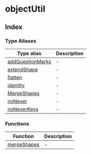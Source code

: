# objectUtil

## Index

### Type Aliases

| Type alias | Description |
| ------ | ------ |
| [addQuestionMarks](type-aliases/addQuestionMarks.md) | - |
| [extendShape](type-aliases/extendShape.md) | - |
| [flatten](type-aliases/flatten.md) | - |
| [identity](type-aliases/identity.md) | - |
| [MergeShapes](type-aliases/MergeShapes.md) | - |
| [noNever](type-aliases/noNever.md) | - |
| [noNeverKeys](type-aliases/noNeverKeys.md) | - |

### Functions

| Function | Description |
| ------ | ------ |
| [mergeShapes](functions/mergeShapes.md) | - |
